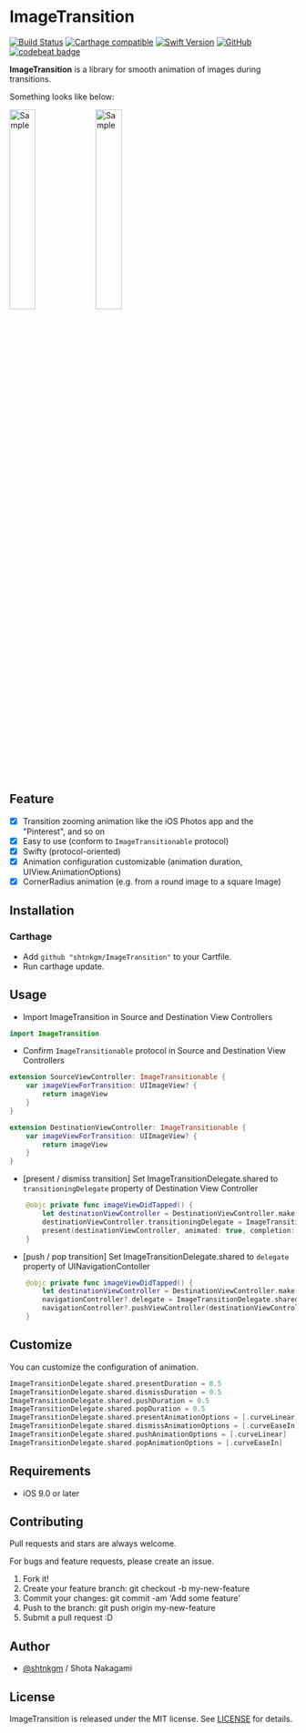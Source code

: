 # ImageTransition

[![Build Status](https://travis-ci.com/shtnkgm/ImageTransition.svg?branch=master)](https://travis-ci.com/shtnkgm/ImageTransition)
[![Carthage compatible](https://img.shields.io/badge/Carthage-compatible-4BC51D.svg?style=flat)](https://github.com/Carthage/Carthage)
[![Swift Version](https://img.shields.io/badge/Swift-4-F16D39.svg)](https://developer.apple.com/swift)
[![GitHub](https://img.shields.io/github/license/shtnkgm/ImageTransition.svg)](https://github.com/shtnkgm/ImageTransition/blob/master/LICENSE)
[![codebeat badge](https://codebeat.co/badges/fb61c826-2d9c-4931-9be1-3080abc936cd)](https://codebeat.co/projects/github-com-shtnkgm-imagetransition-master)

**ImageTransition** is a library for smooth animation of images during transitions.

Something looks like below:

<img src="https://github.com/shtnkgm/ImageTransition/raw/master/docs/assets/sample_01.gif" alt="Sample" width="30%" /><img src="https://github.com/shtnkgm/ImageTransition/raw/master/docs/assets/sample_02.gif" alt="Sample" width="30%" />

## Feature
 - [x] Transition zooming animation like the iOS Photos app and the "Pinterest", and so on
 - [x] Easy to use (conform to `ImageTransitionable` protocol)
 - [x] Swifty (protocol-oriented)
 - [x] Animation configuration customizable (animation duration, UIView.AnimationOptions)
 - [x] CornerRadius animation (e.g. from a round image to a square Image)

## Installation

### Carthage

 - Add `github "shtnkgm/ImageTransition"` to your Cartfile.
 - Run carthage update.

## Usage

 - Import ImageTransition in Source and Destination View Controllers
```swift
import ImageTransition
```
 - Confirm `ImageTransitionable` protocol in Source and Destination View Controllers
```swift
extension SourceViewController: ImageTransitionable {
    var imageViewForTransition: UIImageView? {
        return imageView
    }
}

extension DestinationViewController: ImageTransitionable {
    var imageViewForTransition: UIImageView? {
        return imageView
    }
}
```

 - [present / dismiss transition] Set ImageTransitionDelegate.shared to `transitioningDelegate` property of Destination View Controller
```swift
    @objc private func imageViewDidTapped() {
        let destinationViewController = DestinationViewController.make()
        destinationViewController.transitioningDelegate = ImageTransitionDelegate.shared
        present(destinationViewController, animated: true, completion: nil)
    }
```
 - [push / pop transition] Set ImageTransitionDelegate.shared to `delegate` property of UINavigationContoller
```swift
    @objc private func imageViewDidTapped() {
        let destinationViewController = DestinationViewController.make()
        navigationController?.delegate = ImageTransitionDelegate.shared
        navigationController?.pushViewController(destinationViewController, animated: true)
    }
```

## Customize

You can customize the configuration of animation.

```swift
ImageTransitionDelegate.shared.presentDuration = 0.5
ImageTransitionDelegate.shared.dismissDuration = 0.5
ImageTransitionDelegate.shared.pushDuration = 0.5
ImageTransitionDelegate.shared.popDuration = 0.5
ImageTransitionDelegate.shared.presentAnimationOptions = [.curveLinear]
ImageTransitionDelegate.shared.dismissAnimationOptions = [.curveEaseIn]
ImageTransitionDelegate.shared.pushAnimationOptions = [.curveLinear]
ImageTransitionDelegate.shared.popAnimationOptions = [.curveEaseIn]
```

## Requirements

 - iOS 9.0 or later

## Contributing

Pull requests and stars are always welcome.

For bugs and feature requests, please create an issue.

1. Fork it!
2. Create your feature branch: git checkout -b my-new-feature
3. Commit your changes: git commit -am 'Add some feature'
4. Push to the branch: git push origin my-new-feature
5. Submit a pull request :D

## Author

 - [@shtnkgm](https://github.com/shtnkgm) / Shota Nakagami

## License

ImageTransition is released under the MIT license. See [LICENSE](https://github.com/shtnkgm/ImageTransition/blob/master/LICENSE) for details.
